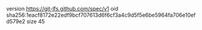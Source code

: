 version https://git-lfs.github.com/spec/v1
oid sha256:1eacf8172e22edf9bcf707613d6f6cf3a4c9d5f5e6be5964fa706e10efd579e2
size 45
